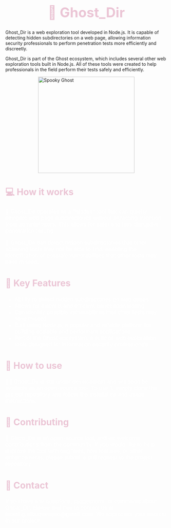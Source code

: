 <h1 style="color: #EBC5D5; text-align: center; font-size: 3em;">👻 Ghost_Dir</h1>
<p>Ghost_Dir is a web exploration tool developed in Node.js. It is capable of detecting hidden subdirectories on a web page, allowing information security professionals to perform penetration tests more efficiently and discreetly.</p>
<p> Ghost_Dir is part of the Ghost ecosystem, which includes several other web exploration tools built in Node.js. All of these tools were created to help professionals in the field perform their tests safely and efficiently.</p>
<div style="display: flex; justify-content: center;">
    <img src="https://64.media.tumblr.com/f0fa43ee83285972d0f26ef8b1d1f1ce/tumblr_my0ckoNrhF1rkrwg5o1_400.gif" alt="Spooky Ghost" style="width: 300px; height: 300px;">
</div>
<h2 style="color: #EBC5D5; font-size: 2em;">💻 How it works</h2>
<p style="color: white; font-size: 1.2em;">👻 Ghost_Dir operates as a "hidden" tool that can quietly navigate web page subdirectories without attracting attention from administrators. This allows for safer and less disruptive penetration testing. </p>
<p style="color: white; font-size: 1.2em;">👀 Ghost_Dir can detect hidden subdirectories that other scanning tools may not be able to find, enabling the identification of possible vulnerabilities that other tests may have missed.</p>
<h2 style="color: #EBC5D5; font-size: 2em;">🚀 Key Features</h2>
<ul style="color: white; font-size: 1.2em;">
    <li>Ability to detect hidden subdirectories on web pages</li>
    <li>Allows for discreet and efficient penetration testing</li>
    <li>Can identify possible vulnerabilities that other tests may have missed</li>
    <li>Built using Node.js, a popular and reliable platform for building scalable and performant applications</li>
    <li>Part of the Ghost ecosystem, a suite of web exploration tools designed for information security professionals</li>
</ul>
<h2 style="color: #EBC5D5; font-size: 2em;">🔧 How to use</h2>
<p style="color: white; font-size: 1.2em;">👨‍💻 Ghost_Dir is still under development and will soon be available as an open-source tool. To use it, simply clone the project repository and follow the installation and usage instructions.</p>
<h2 style="color: #EBC5D5; font-size: 2em;">🤝 Contributing</h2>
<p style="color: white; font-size: 1.2em;">👻 Ghost_Dir is an open-source tool, and we welcome contributions from the community. If you would like to help improve the tool with bug fixes, new features, or other enhancements, please submit a pull request to the project repository.</p>
<h2 style="color: #EBC5D5; font-size: 2em;">📧 Contact</h2>
<p style="color: white; font-size: 1.2em;">If you have any questions, suggestions, or comments about Ghost_Dir, please feel free to contact us at <strong>israel.g.albuquerque@gmail.com</strong>. We appreciate your interest in our project!</p>

